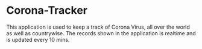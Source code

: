 # Corona-Tracker
This application is used to keep a track of Corona Virus, all over the world as well as countrywise. The records shown in the application is realtime and is updated every 10 mins.

